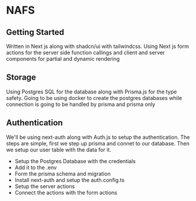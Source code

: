 # NAFS

## Getting Started
Written in Next js along with shadcn/ui with tailwindcss. Using Next js form actions for the server side function callings and client and server components for partial and dynamic rendering

## Storage
Using Postgres SQL for the database along with Prisma.js for the type safety. Going to be using docker to create the postgres databases while connection is going to be handled by prisma and prisma only

## Authentication
We'll be using next-auth along with Auth.js to setup the authentication. The steps are simple, first we step up prisma and connet to our database. Then we setup our user table with the data for it.
- Setup the Postgres Database with the credentials
- Add it to the .env
- Form the prisma schema and migration
- Install next-auth and setup the auth.config.ts
- Setup the server actions
- Connect the actions with the form actions